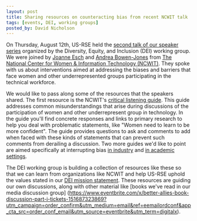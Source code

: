 ```yaml
---
layout: post
title: Sharing resources on counteracting bias from recent NCWIT talk
tags: [events, DEI, working groups]
posted_by: David Nicholson
---
```


On Thursday, August 12th, US-RSE held the
[second talk of our speaker series](https://us-rse.org/events/2021/2021-07-dei-speaker-series-ncwit)
organized by the Diversity, Equity, and Inclusion (DEI) working group.
We were joined by [Joanne Esch](https://us-rse.org/events/2021/2021-07-dei-speaker-series-ncwit)
and [Andrea Bowen-Jones](https://ncwit.org/profile/andrea-bowens-jones/)
from [The National Center for Women & Information Technology (NCWIT)](https://ncwit.org/).
They spoke with us about interventions
aimed at addressing the biases and barriers that
face women and other underrepresented groups
participating in the technical workforce.

We would like to pass along some of the resources that the speakers shared.
The first resource is the NCWIT's
[critical listening guide](https://ncwit.org/resources/critical-listening-guide/).
This guide addresses common misunderstandings that arise during discussions of
the participation of women and other underrepresent group in technology.
In the guide you'll find concrete responses and links to primary research
to help you deal with problematic statements, like "Women need to learn to be
more confident". The guide provides questions to ask and comments to add
when faced with these kinds of statements that can prevent such comments
from derailing a discussion.
Two more guides we'd like to point are aimed specifically at interrupting bias
[in industry](https://ncwit.org/resource/biasindustry/)
and [in academic settings](https://ncwit.org/resource/biasacademic/).

The DEI working group is building a collection of resources like these
so that we can learn from organizations like NCWIT
and help US-RSE uphold the values stated
in our [DEI mission statement](https://us-rse.org/dei-mission/).
These resources are guiding our own discussions,
along with other material like [books we've read in our media discussion group]
(https://www.eventbrite.com/x/better-allies-book-discussion-part-i-tickets-151687323869?utm_campaign=order_confirm&utm_medium=email&ref=eemailordconf&app_cta_src=order_conf_email&utm_source=eventbrite&utm_term=digitalx).
